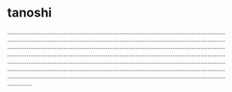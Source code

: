 # tanoshi

..................................................................................................................................................................................................................................................................................................................................................................................................................................................................................................................................................................................................................................................................................................................................................................................................................................................................................................................